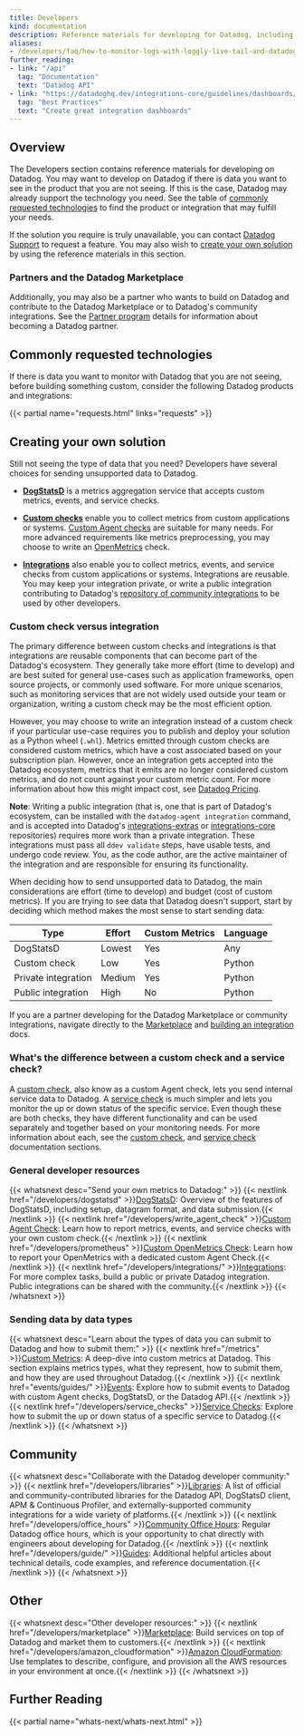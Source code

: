 ```yaml
---
title: Developers
kind: documentation
description: Reference materials for developing for Datadog, including config and code examples
aliases:
- /developers/faq/how-to-monitor-logs-with-loggly-live-tail-and-datadog
further_reading:
- link: "/api"
  tag: "Documentation"
  text: "Datadog API"
- link: "https://datadoghq.dev/integrations-core/guidelines/dashboards/#best-practices"
  tag: "Best Practices"
  text: "Create great integration dashboards"
---
```


## Overview

The Developers section contains reference materials for developing on Datadog. You may want to develop on Datadog if there is data you want to see in the product that you are not seeing. If this is the case, Datadog may already support the technology you need. See the table of [commonly requested technologies](#commonly-requested-technologies) to find the product or integration that may fulfill your needs.

If the solution you require is truly unavailable, you can contact [Datadog Support][1] to request a feature. You may also wish to [create your own solution](#creating-your-own-solution) by using the reference materials in this section.

### Partners and the Datadog Marketplace

Additionally, you may also be a partner who wants to build on Datadog and contribute to the Datadog Marketplace or to Datadog's community integrations. See the [Partner program][2] details for information about becoming a Datadog partner.

## Commonly requested technologies

If there is data you want to monitor with Datadog that you are not seeing, before building something custom, consider the following Datadog products and integrations:

{{< partial name="requests.html" links="requests" >}}

## Creating your own solution

Still not seeing the type of data that you need? Developers have several choices for sending unsupported data to Datadog.

- [**DogStatsD**][3] is a metrics aggregation service that accepts custom metrics, events, and service checks.

- [**Custom checks**][4] enable you to collect metrics from custom applications or systems. [Custom Agent checks][4] are suitable for many needs. For more advanced requirements like metrics preprocessing, you may choose to write an [OpenMetrics][5] check.

- [**Integrations**][6] also enable you to collect metrics, events, and service checks from custom applications or systems. Integrations are reusable. You may keep your integration private, or write a public integration contributing to Datadog's [repository of community integrations][7] to be used by other developers.


### Custom check versus integration

The primary difference between custom checks and integrations is that integrations are reusable components that can become part of the Datadog's ecosystem. They generally take more effort (time to develop) and are best suited for general use-cases such as application frameworks, open source projects, or commonly used software. For more unique scenarios, such as monitoring services that are not widely used outside your team or organization, writing a custom check may be the most efficient option. 

However, you may choose to write an integration instead of a custom check if your particular use-case requires you to publish and deploy your solution as a Python wheel (`.whl`). Metrics emitted through custom checks are considered custom metrics, which have a cost associated based on your subscription plan. However, once an integration gets accepted into the Datadog ecosystem, metrics that it emits are no longer considered custom metrics, and do not count against your custom metric count. For more information about how this might impact cost, see [Datadog Pricing][8].

**Note**: Writing a public integration (that is, one that is part of Datadog's ecosystem, can be installed with the `datadog-agent integration` command, and is accepted into Datadog's [integrations-extras][7] or [integrations-core][9] repositories) requires more work than a private integration. These integrations must pass all `ddev validate` steps, have usable tests, and undergo code review. You, as the code author, are the active maintainer of the integration and are responsible for ensuring its functionality.

When deciding how to send unsupported data to Datadog, the main considerations are effort (time to develop) and budget (cost of custom metrics). If you are trying to see data that Datadog doesn't support, start by deciding which method makes the most sense to start sending data:

| Type                | Effort | Custom Metrics | Language |
|---------------------|--------|----------------|----------|
| DogStatsD           | Lowest | Yes            | Any      |
| Custom check        | Low    | Yes            | Python   |
| Private integration | Medium | Yes            | Python   |
| Public integration  | High   | No             | Python   |

If you are a partner developing for the Datadog Marketplace or community integrations, navigate directly to the [Marketplace][10] and [building an integration][6] docs.

### What's the difference between a custom check and a service check?

A [custom check][11], also know as a custom Agent check, lets you send internal service data to Datadog. A [service check][12] is much simpler and lets you monitor the up or down status of the specific service. Even though these are both checks, they have different functionality and can be used separately and together based on your monitoring needs. For more information about each, see the [custom check][11], and [service check][12] documentation sections.

### General developer resources

{{< whatsnext desc="Send your own metrics to Datadog:" >}}
    {{< nextlink href="/developers/dogstatsd" >}}<u>DogStatsD</u>: Overview of the features of DogStatsD, including setup, datagram format, and data submission.{{< /nextlink >}}
    {{< nextlink href="/developers/write_agent_check" >}}<u>Custom Agent Check</u>: Learn how to report metrics, events, and service checks with your own custom check.{{< /nextlink >}}
    {{< nextlink href="/developers/prometheus" >}}<u>Custom OpenMetrics Check</u>: Learn how to report your OpenMetrics with a dedicated custom Agent Check.{{< /nextlink >}}
    {{< nextlink href="/developers/integrations/" >}}<u>Integrations</u>: For more complex tasks, build a public or private Datadog integration. Public integrations can be shared with the community.{{< /nextlink >}}
{{< /whatsnext >}}

### Sending data by data types

{{< whatsnext desc="Learn about the types of data you can submit to Datadog and how to submit them:" >}}
    {{< nextlink href="/metrics" >}}<u>Custom Metrics</u>: A deep-dive into custom metrics at Datadog. This section explains metrics types, what they represent, how to submit them, and how they are used throughout Datadog.{{< /nextlink >}}
    {{< nextlink href="events/guides/" >}}<u>Events</u>: Explore how to submit events to Datadog with custom Agent checks, DogStatsD, or the Datadog API.{{< /nextlink >}}
    {{< nextlink href="/developers/service_checks" >}}<u>Service Checks</u>: Explore how to submit the up or down status of a specific service to Datadog.{{< /nextlink >}}
{{< /whatsnext >}}

## Community

{{< whatsnext desc="Collaborate with the Datadog developer community:" >}}
    {{< nextlink href="/developers/libraries" >}}<u>Libraries</u>: A list of official and community-contributed libraries for the Datadog API, DogStatsD client, APM & Continuous Profiler, and externally-supported community integrations for a wide variety of platforms.{{< /nextlink >}}
    {{< nextlink href="/developers/office_hours" >}}<u>Community Office Hours</u>: Regular Datadog office hours, which is your opportunity to chat directly with engineers about developing for Datadog.{{< /nextlink >}}
    {{< nextlink href="/developers/guide/" >}}<u>Guides</u>: Additional helpful articles about technical details, code examples, and reference documentation.{{< /nextlink >}}
{{< /whatsnext >}}

## Other

{{< whatsnext desc="Other developer resources:" >}}
    {{< nextlink href="/developers/marketplace" >}}<u>Marketplace</u>: Build services on top of Datadog and market them to customers.{{< /nextlink >}}
    {{< nextlink href="/developers/amazon_cloudformation" >}}<u>Amazon CloudFormation</u>: Use templates to describe, configure, and provision all the AWS resources in your environment at once.{{< /nextlink >}}
{{< /whatsnext >}}


## Further Reading

{{< partial name="whats-next/whats-next.html" >}}

[1]: /help/
[2]: https://www.datadoghq.com/partner/
[3]: /developers/dogstatsd/
[4]: /developers/custom_checks/write_agent_check/
[5]: /developers/custom_checks/prometheus/
[6]: /developers/integrations/
[7]: https://github.com/DataDog/integrations-extras
[8]: https://www.datadoghq.com/pricing/
[9]: https://github.com/DataDog/integrations-core
[10]: /developers/marketplace/
[11]: /developers/custom_checks/
[12]: /developers/service_checks/
